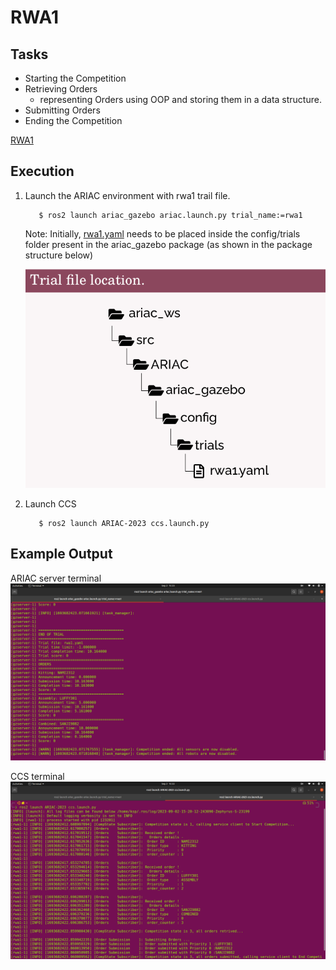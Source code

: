 # RWA1

## Tasks 
- Starting the Competition
- Retrieving Orders
    - representing Orders using OOP and storing them in a data structure.
- Submitting Orders
- Ending the Competition

[RWA1](RWA1/RWA1_ENPM663_SPRING2023.pdf)

## Execution

1. Launch the ARIAC environment with rwa1 trail file.

    ```
       $ ros2 launch ariac_gazebo ariac.launch.py trial_name:=rwa1
    ```

    Note: Initially, [rwa1.yaml](RWA1/rwa1.yaml) needs to be placed inside the config/trials folder present in the ariac_gazebo package (as shown in the package structure below)

    ![Fig. 1 - Trial File Location](RWA1/imgs/Fig1.png)


3. Launch CCS

    ```
       $ ros2 launch ARIAC-2023 ccs.launch.py
    ```

## Example Output
ARIAC server terminal
![Fig. 2 - ariac server terminal](RWA1/imgs/sample_output1.png)

CCS terminal
![Fig. 3 - CCS terminal](RWA1/imgs/sample_output2.png)


